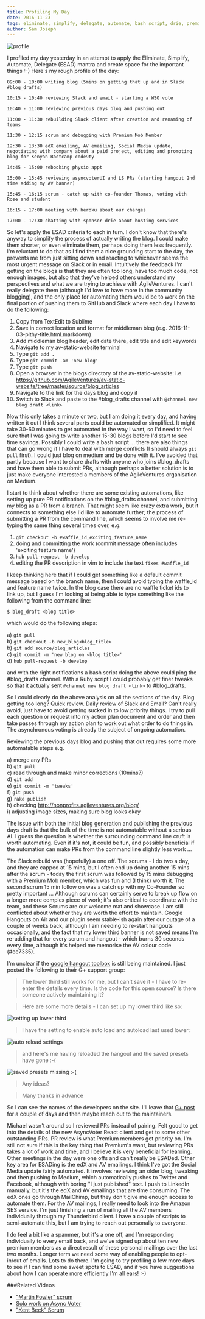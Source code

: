 ```yaml
---
title: Profiling My Day
date: 2016-11-23
tags: eliminate, simplify, delegate, automate, bash script, drie, premium, agile ventures, google hangouts toolbox, planning, prioritising, profiling, measuring 
author: Sam Joseph
---
```


![profile](/images/profile.jpg)

I profiled my day yesterday in an attempt to apply the Eliminate, Simplify, Automate, Delegate (ESAD) mantra and create space for the important things :-)  Here's my rough profile of the day:

```
09:00 - 10:00 writing blog (5mins on getting that up and in Slack #blog_drafts)

10:15 - 10:40 reviewing Slack and email - starting a WSO vote

10:40 - 11:00 reviewing previous days blog and pushing out

11:00 - 11:30 rebuilding Slack client after creation and renaming of teams

11:30 - 12:15 scrum and debugging with Premium Mob Member

12:30 - 13:30 edX emailing, AV emailing, Social Media update, negotiating with company about a paid project, editing and promoting blog for Kenyan Bootcamp code9ty

14:45 - 15:00 rebooking physio appt

15:00 - 15:45 reviewing asyncvoterUI and LS PRs (starting hangout 2nd time adding my AV banner)

15:45 - 16:15 scrum - catch up with co-founder Thomas, voting with Rose and student

16:15 - 17:00 meeting with heroku about our charges

17:00 - 17:30 chatting with sponsor drie about hosting services
```

So let's apply the ESAD criteria to each in turn.  I don't know that there's anyway to simplify the process of actually writing the blog.  I could make them shorter, or even eliminate them, perhaps doing them less frequently.  I'm reluctant to do that as I find them a nice grounding start to the day, the prevents me from just sitting down and reacting to whichever seems the most urgent message on Slack or in email.  Intuitively the feedback I'm getting on the blogs is that they are often too long, have too much code, not enough images, but also that they've helped others understand my perspectives and what we are trying to achieve with AgileVentures.  I can't really delegate them (although I'd love to have more in the community blogging), and the only place for automating them would be to work on the final portion of pushing them to GitHub and Slack where each day I have to do the following:

1. Copy from TextEdit to Sublime
2. Save in correct location and format for middleman blog (e.g. 2016-11-03-pithy-title.html.markdown)
3. Add middleman blog header, edit date there, edit title and edit keywords
4. Navigate to my av-static-website terminal
5. Type `git add .`
6. Type `git commit -am 'new blog'`
7. Type `git push`
8. Open a browser in the blogs directory of the av-static-website: i.e. https://github.com/AgileVentures/av-static-website/tree/master/source/blog_articles
9. Navigate to the link for the days blog and copy it
10. Switch to Slack and paste to the #blog_drafts channel with `@channel new blog draft <link>`

Now this only takes a minute or two, but I am doing it every day, and having written it out I think several parts could be automated or simplified.  It might take 30-60 minutes to get automated in the way I want, so I'd need to feel sure that I was going to write another 15-30 blogs before I'd start to see time savings.  Possibly I could write a bash script ... there are also things that can go wrong if I have to deal with merge conflicts (I should always `git pull` first).  I could just blog on medium and be done with it.  I've avoided that partly because I want to share drafts with anyone who joins #blog_drafts and have them able to submit PRs, although perhaps a better solution is to just make everyone interested a members of the AgileVentures organisation on Medium.

I start to think about whether there are some existing automations, like setting up pure PR notifications on the #blog_drafts channel, and submitting my blog as a PR from a branch.  That might seem like crazy extra work, but it connects to something else I'd like to automate further; the process of submitting a PR from the command line, which seems to involve me re-typing the same thing several times over, e.g. 

1. `git checkout -b #waffle_id_exciting_feature_name`
2. doing and committing the work (commit message often includes 'exciting feature name')
3. `hub pull-request -b develop` 
4. editing the PR description in vim to include the text `fixes #waffle_id`

I keep thinking here that if I could get something like a default commit message based on the branch name, then I could avoid typing the waffle_id and feature name twice.  In the blog case there are no waffle ticket ids to link up, but I guess I'm looking at being able to type something like the following from the command line:

```
$ blog_draft <blog title>
```

which would do the following steps:

a) `git pull`  
b) `git checkout -b new_blog<blog_title>`  
b) `git add source/blog_articles`  
c) `git commit -m 'new blog on <blog title>'`  
d) `hub pull-request -b develop`  

and with the right notifications a bash script doing the above could ping the #blog_drafts channel.  With a Ruby script I could probably get finer tweaks so that it actually sent  `@channel new blog draft <link>` to #blog_drafts.

So I could clearly do the above analysis on all the sections of the day.  Blog getting too long?  Quick review.  Daily review of Slack and Email?  Can't really avoid, just have to avoid getting sucked in to low priority things.  I try to pull each question or request into my action plan document and order and then take passes through my action plan to work out what order to do things in.  The asynchronous voting is already the subject of ongoing automation.  

Reviewing the previous days blog and pushing that out requires some more automatable steps e.g.

a) merge any PRs  
b) `git pull`  
c) read through and make minor corrections (10mins?)  
d) `git add`  
e) `git commit -m 'tweaks'`  
f) `git push`  
g) `rake publish`  
h) checking http://nonprofits.agileventures.org/blog/  
i) adjusting image sizes, making sure blog looks okay  

The issue with both the initial blog generation and publishing the previous days draft is that the bulk of the time is not automatable without a serious AI.  I guess the question is whether the surrounding command line cruft is worth automating. Even if it's not, it could be fun, and possibly beneficial if the automation can make PRs from the command line slightly less work ...

The Slack rebuild was (hopefully) a one off.  The scrums - I do two a day, and they are capped at 15 mins, but I often end up doing another 15 mins after the scrum - today the first scrum was followed by 15 mins debugging with a Premium Mob member, which was fun and (I think) worth it.  The second scrum 15 min follow on was a catch up with my Co-Founder so pretty important ...  Although scrums can certainly serve to break up flow on a longer more complex piece of work; it's also critical to coordinate with the team, and these Scrums are our welcome mat and showcase.  I am still conflicted about whether they are worth the effort to maintain.  Google Hangouts on Air and our plugin seem stable-ish again after our outage of a couple of weeks back, although I am needing to re-start hangouts occasionally, and the fact that my lower third banner is not saved means I'm re-adding that for every scrum and hangout - which burns 30 seconds every time, although it's helped me memorise the AV colour code (#ee7335).

I'm unclear if the [google hangout toolbox](https://www.hangouttoolbox.com/) is still being maintained.  I just posted the following to their G+ support group:

> The lower third still works for me, but I can't save it - I have to re-enter the details every time.  Is the code for this open source?  Is there someone actively maintaining it?

> Here are some more details - I can set up my lower third like so:

![setting up lower third](https://www.dropbox.com/s/nz4gwqb0pbfhfwc/Screenshot%202016-11-23%2010.04.34.png?dl=1)

> I have the setting to enable auto load and autoload last used lower:

![auto reload settings](https://www.dropbox.com/s/8zr12w8e7sf4wtu/Screenshot%202016-11-23%2010.05.34.png?dl=1)

> and here's me having reloaded the hangout and the saved presets have gone :-(

![saved presets missing :-(](https://www.dropbox.com/s/24ik2p5qauunua6/Screenshot%202016-11-23%2010.07.36.png?dl=1)

> Any ideas?

> Many thanks in advance

So I can see the names of the developers on the site.  I'll leave that [G+ post](https://plus.google.com/+SamJoseph/posts/QyAdAzTXPuG) for a couple of days and then maybe reach out to the maintainers.

Michael wasn't around so I reviewed PRs instead of pairing.  Felt good to get into the details of the new AsyncVoter React client and get to some other outstanding PRs.  PR review is what Premium members get priority on.  I'm still not sure if this is the key thing that Premium's want, but reviewing PRs takes a lot of work and time, and I believe it is very beneficial for learning.  Other meetings in the day were one offs and can't really be ESADed.  Other key area for ESADing is the edX and AV emailings.  I think I've got the Social Media update fairly automated.  It involves reviewing an older blog, tweaking and then pushing to Medium, which automatically pushes to Twitter and Facebook, although with boring "I just published" text.  I push to LinkedIn manually, but it's the edX and AV emailings that are time consuming.  The edX ones go through MailChimp, but they don't give me enough access to automate them.  For the AV mailings, I really need to look into the Amazon SES service.  I'm just finishing a run of mailing all the AV members individually through my Thunderbird client.  I have a couple of scripts to semi-automate this, but I am trying to reach out personally to everyone.

I do feel a bit like a spammer, but it's a one off, and I'm responding individually to every email back, and we've signed up about ten new premium members as a direct result of these personal mailings over the last two months.  Longer term we need some way of enabling people to opt-in/out of emails.  Lots to do there.  I'm going to try profiling a few more days to see if I can find some sweet spots to ESAD, and if you have suggestions about how I can operate more efficiently I'm all ears! :-)

###Related Videos

* ["Martin Fowler" scrum](https://www.youtube.com/watch?v=OiBuIltBooM)
* [Solo work on Async Voter](https://www.youtube.com/watch?v=4rRIwgGasKI)
* ["Kent Beck" Scrum](https://www.youtube.com/watch?v=-Sn4r03hNL4)






